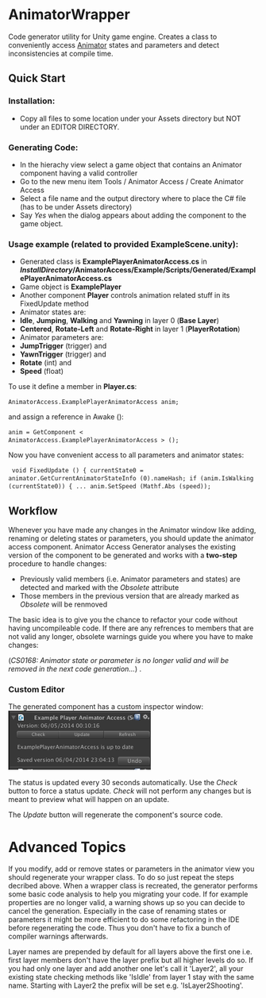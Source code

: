 # AnimatorWrapper

Code generator utility for Unity game engine. Creates a class to conveniently access [Animator](http://docs.unity3d.com/ScriptReference/Animator.html) 
states and parameters and detect inconsistencies at compile time. 

## Quick Start
### Installation:
-   Copy all files to some location under your Assets directory but NOT under an EDITOR DIRECTORY.

### Generating Code:
-  In the hierachy view select a game object that contains an Animator component having a valid controller
-  Go to the new menu item Tools / Animator Access / Create Animator Access
-  Select a file name and the output directory where to place the C# file (has to be under Assets directory)
-  Say _Yes_ when the dialog appears about adding the component to the game object.

### Usage example (related to provided ExampleScene.unity):
-   Generated class is **ExamplePlayerAnimatorAccess.cs** in **_InstallDirectory_/AnimatorAccess/Example/Scripts/Generated/ExamplePlayerAnimatorAccess.cs**
-   Game object is **ExamplePlayer**
-   Another component **Player** controls animation related stuff in its FixedUpdate method
-   Animator states are:
  -   **Idle**, **Jumping**, **Walking** and **Yawning** in layer 0 (**Base Layer**)
  -   **Centered**, **Rotate-Left** and **Rotate-Right** in layer 1 (**PlayerRotation**)
-   Animator parameters are:
 -   **JumpTrigger** (trigger) and 
 -   **YawnTrigger** (trigger) and 
 -   **Rotate** (int) and 
 -   **Speed** (float)

To use it define a member in **Player.cs**:
	<pre><code>AnimatorAccess.ExamplePlayerAnimatorAccess anim;</code></pre>
and assign a reference in Awake ():
	<pre><code>anim = GetComponent < AnimatorAccess.ExamplePlayerAnimatorAccess > ();</code></pre>
	
		
Now you have convenient access to all parameters and animator states:<pre><code>
	void FixedUpdate () {
		currentState0 = animator.GetCurrentAnimatorStateInfo (0).nameHash;
		if (anim.IsWalking (currentState0)) {
		...
		anim.SetSpeed (Mathf.Abs (speed));
</code></pre>

## Workflow
Whenever you have made any changes in the Animator window like adding, renaming or deleting states or parameters, 
you should update the animator access component. Animator Access Generator analyses the existing version of the
component to be generated and works with a **two-step** procedure to handle changes:

-   Previously valid members (i.e. Animator parameters and states) are detected and marked with the _Obsolete_ attribute
-   Those members in the previous version that are already marked as _Obsolete_ will be renmoved

The basic idea is to give you the chance to refactor your code without having uncompileable code. If there are any 
refrences to members that are not valid any longer, obsolete warnings guide you where you have to make changes:
 
(_CS0168: Animator state or parameter is no longer valid and will be removed in the next code generation..._) .

### Custom Editor
The generated component has a custom inspector window:
![Custom Editor](./Misc/AnimatorAccess_CustomEditor_Example.png)

The status is updated every 30 seconds automatically. Use the _Check_ button to force a status update. _Check_ will 
not perform any changes but is meant to preview what will happen on an update. 

The _Update_ button will regenerate the component's source code. 

Advanced Topics
===============
If you modify, add or remove states or parameters in the animator view you should regenerate your wrapper class.
To do so just repeat the steps decribed above. When a wrapper class is recreated, the generator performs some 
basic code analysis to help you migrating your code. If for example properties are no longer valid, a warning 
shows up so you can decide to cancel the generation. Especially in the case of renaming states or parameters it 
might be more efficient to do some refactoring in the IDE before regenerating the code. Thus you don't have to
fix a bunch of compiler warnings afterwards.

Layer names are prepended by default for all layers above the first one i.e. first layer members don't have the 
layer prefix but all higher levels do so. If you had only one layer and add another one let's call it 'Layer2', 
all your existing state checking methods like 'IsIdle' from layer 1 stay with the same name. Starting with 
Layer2 the prefix will be set e.g. 'IsLayer2Shooting'. 
